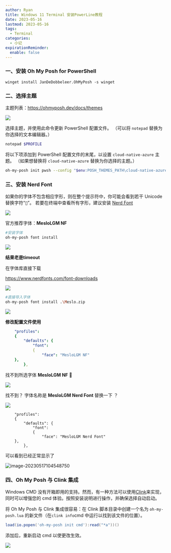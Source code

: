 ```yaml
---
author: Ryan
title: Windows 11 Terminal 安装PowerLine教程
date: 2023-05-16
lastmod: 2023-05-16
tags:
  - Terminal
categories:
  - 小记
expirationReminder:
  enable: false
---
```





### 一、安装 Oh My Posh for PowerShell

```shell
winget install JanDeDobbeleer.OhMyPosh -s winget
```



### 二、选择主题

主题列表：https://ohmyposh.dev/docs/themes

![](https://cdn1.ryanxin.live/image-20230517105339263.png)

选择主题，并使用此命令更新 PowerShell 配置文件。 （可以将 `notepad` 替换为你选择的文本编辑器。）

```bash
notepad $PROFILE
```



将以下项添加到 PowerShell 配置文件的末尾，以设置 `cloud-native-azure` 主题。 （如果想替换将 `cloud-native-azure` 替换为你选择的主题。）



```bash
oh-my-posh init pwsh --config "$env:POSH_THEMES_PATH\cloud-native-azure.omp.json" | Invoke-Expression
```





### 三、安装 Nerd Font

 如果你的字体不包含相应字形，则在整个提示符中，你可能会看到若干 Unicode 替换字符“▯”。 若要在终端中查看所有字形，建议安装 [Nerd Font](https://www.nerdfonts.com/font-downloads)



![](https://cdn1.ryanxin.live/image-20230517110124776.png)

官方推荐字体：**MesloLGM NF**



```bash
#安装字体
oh-my-posh font install
```

![](https://cdn1.ryanxin.live/image-20230517104759748.png)

**结果老是timeout**



在字体库直接下载

https://www.nerdfonts.com/font-downloads

![](https://cdn1.ryanxin.live/image-20230517104937861.png)

```bash
#直接导入字体
oh-my-posh font install .\Meslo.zip 
```

![](https://cdn1.ryanxin.live/image-20230517101113664.png)



**修改配置文件使用**

```yaml
    "profiles": 
    {
        "defaults": {
            "font":
            {
                "face": "MesloLGM NF"   
    },
		},
```

找不到所选字体 **MesloLGM NF** 🤮

![](https://cdn1.ryanxin.live/image-20230517103815943.png)



找不到？  字体名称是 **MesloLGM Nerd Font** 替换一下 ？

![](https://cdn1.ryanxin.live/image-20230517104001794.png)

```
    "profiles": 
    {
        "defaults": {
            "font":
            {
                "face": "MesloLGM Nerd Font"   
    },
		},
```



可以看到已经正常显示了

![image-20230517104548750](https://cdn1.ryanxin.live/image-20230517104548750.png)



### 四、Oh My Posh 与 Clink 集成

Windows CMD 没有开箱即用的支持。然而，有一种方法可以使用[Clink](https://chrisant996.github.io/clink/)来实现，同时可以增强您的 cmd 体验。按照安装说明进行操作，并确保选择自动启动。

将 Oh My Posh 与 Clink 集成很容易：在 Clink 脚本目录中创建一个名为 `oh-my-posh.lua` 的新文件（在`clink info`cmd 中运行以找到该文件的位置）。



```lua
load(io.popen('oh-my-posh init cmd'):read("*a"))()
```

添加后，重新启动 cmd 以使更改生效。



![](https://cdn1.ryanxin.live/image-20230517125959310.png)

